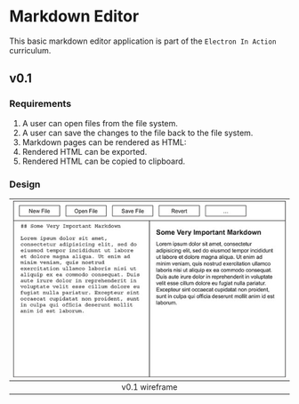 # Markdown Editor

This basic markdown editor application is part of the `Electron In Action` curriculum.

## v0.1

### Requirements

1. A user can open files from the file system.
2. A user can save the changes to the file back to the file system.
3. Markdown pages can be rendered as HTML:
4. Rendered HTML can be exported.
5. Rendered HTML can be copied to clipboard.

### Design

| ![](imgs/image.png) |
| :---: |
| v0.1 wireframe |
